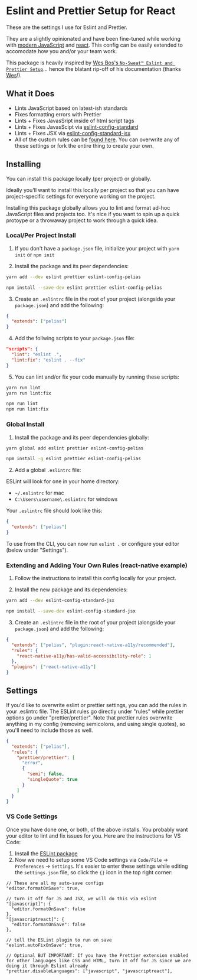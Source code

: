 # Eslint and Prettier Setup for React

These are the settings I use for Eslint and Prettier.

They are a slightly opinionated and have been fine-tuned while working with [modern JavaScript](https://javascript.info) and [react](https://reactjs.org). This config can be easily extended to accomodate how you and/or your team work.

This package is heavily inspired by [Wes Bos's `No-Sweat™ Eslint and Prettier Setup`](https://github.com/wesbos/eslint-config-wesbos/)... hence the blatant rip-off of his documentation (thanks [Wes](https://twitter.com/wesbos)!).

## What it Does

- Lints JavaScript based on latest-ish standards
- Fixes formatting errors with Prettier
- Lints + Fixes JavasSript inside of html script tags
- Lints + Fixes JavasScipt via [eslint-config-standard](https://github.com/standard/eslint-config-standard)
- Lints + Fixes JSX via [eslint-config-standard-jsx](https://github.com/standard/eslint-config-standard-jsx)
- All of the custom rules can be [found here](.eslintrc.js). You can overwrite any of these settings or fork the entire thing to create your own.

## Installing

You can install this package locally (per project) or globally.

Ideally you'll want to install this locally per project so that you can have project-specific settings for everyone working on the project.

Installing this package globally allows you to lint and format ad-hoc JavaScript files and projects too. It's nice if you want to spin up a quick protoype or a throwaway project to work through a quick idea.

### Local/Per Project Install

1. If you don't have a `package.json` file, initialize your project with `yarn init` or `npm init`

2. Install the package and its peer dependencies:

```sh
yarn add --dev eslint prettier eslint-config-pelias
```

```sh
npm install --save-dev eslint prettier eslint-config-pelias
```

3. Create an `.eslintrc` file in the root of your project (alongside your `package.json`) and add the following:

```json
{
  "extends": ["pelias"]
}
```

4. Add the follwing scripts to your `package.json` file:

```json
"scripts": {
  "lint": "eslint .",
  "lint:fix": "eslint . --fix"
}
```

5. You can lint and/or fix your code manually by running these scripts:

```sh
yarn run lint
yarn run lint:fix
```

```sh
npm run lint
npm run lint:fix
```

### Global Install

1. Install the package and its peer dependencies globally:

```sh
yarn global add eslint prettier eslint-config-pelias
```

```sh
npm install -g eslint prettier eslint-config-pelias
```

2. Add a global `.eslintrc` file:

ESLint will look for one in your home directory:

- `~/.eslintrc` for mac
- `C:\Users\username\.eslintrc` for windows

Your `.eslintrc` file should look like this:

```json
{
  "extends": ["pelias"]
}
```

To use from the CLI, you can now run `eslint .` or configure your editor (below under "Settings").

### Extending and Adding Your Own Rules (react-native example)

1. Follow the instructions to install this config locally for your project.

2. Install the new package and its dependencies:

```sh
yarn add --dev eslint-config-standard-jsx
```

```sh
npm install --save-dev eslint-config-standard-jsx
```

3. Create an `.eslintrc` file in the root of your project (alongside your `package.json`) and add the following:

```json
{
  "extends": ["pelias", "plugin:react-native-a11y/recommended"],
  "rules": {
    "react-native-a11y/has-valid-accessibility-role": 1
  },
  "plugins": ["react-native-a11y"]
}
```

## Settings

If you'd like to overwrite eslint or prettier settings, you can add the rules in your .eslintrc file. The ESLint rules go directly under "rules" while prettier options go under "prettier/prettier". Note that prettier rules overwrite anything in my config (removing semicolons, and using single quotes), so you'll need to include those as well.

```json
{
  "extends": ["pelias"],
  "rules": {
    "prettier/prettier": [
      "error",
      {
        "semi": false,
        "singleQuote": true
      }
    ]
  }
}
```

### VS Code Settings

Once you have done one, or both, of the above installs. You probably want your editor to lint and fix issues for you. Here are the instructions for VS Code:

1. Install the [ESLint package](https://marketplace.visualstudio.com/items?itemName=dbaeumer.vscode-eslint)
2. Now we need to setup some VS Code settings via `Code/File` → `Preferences` → `Settings`. It's easier to enter these settings while editing the `settings.json` file, so click the `{}` icon in the top right corner:

```
// These are all my auto-save configs
"editor.formatOnSave": true,

// turn it off for JS and JSX, we will do this via eslint
"[javascript]": {
  "editor.formatOnSave": false
},
"[javascriptreact]": {
  "editor.formatOnSave": false
},

// tell the ESLint plugin to run on save
"eslint.autoFixOnSave": true,

// Optional BUT IMPORTANT: If you have the Prettier extension enabled for other languages like CSS and HTML, turn it off for JS since we are doing it through Eslint already
"prettier.disableLanguages": ["javascript", "javascriptreact"],
```
